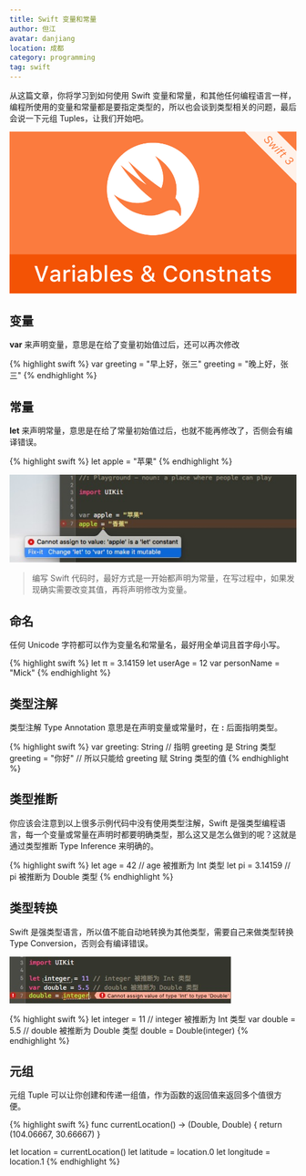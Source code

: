 ```yaml
---
title: Swift 变量和常量
author: 但江
avatar: danjiang
location: 成都 
category: programming
tag: swift
---
```


从这篇文章，你将学习到如何使用 Swift 变量和常量，和其他任何编程语言一样，编程所使用的变量和常量都是要指定类型的，所以也会谈到类型相关的问题，最后会说一下元组 Tuples，让我们开始吧。

![Swift Variables and Constnats](/images/swift-variables-and-constants.jpg)

## 变量

**var** 来声明变量，意思是在给了变量初始值过后，还可以再次修改

{% highlight swift %}
var greeting = "早上好，张三"
greeting = "晚上好，张三"
{% endhighlight %}

## 常量

**let** 来声明常量，意思是在给了常量初始值过后，也就不能再修改了，否侧会有编译错误。

{% highlight swift %}
let apple = "苹果"
{% endhighlight %}

![Swift Constnats Error](/images/swift-constants-error.jpg)

> 编写 Swift 代码时，最好方式是一开始都声明为常量，在写过程中，如果发现确实需要改变其值，再将声明修改为变量。

## 命名

任何 Unicode 字符都可以作为变量名和常量名，最好用全单词且首字母小写。

{% highlight swift %}
let π = 3.14159
let userAge = 12
var personName = "Mick"
{% endhighlight %}

## 类型注解

类型注解 Type Annotation 意思是在声明变量或常量时，在 **:** 后面指明类型。

{% highlight swift %}
var greeting: String // 指明 greeting 是 String 类型
greeting = "你好" // 所以只能给 greeting 赋 String 类型的值
{% endhighlight %}

## 类型推断

你应该会注意到以上很多示例代码中没有使用类型注解，Swift 是强类型编程语言，每一个变量或常量在声明时都要明确类型，那么这又是怎么做到的呢？这就是通过类型推断 Type Inference 来明确的。

{% highlight swift %}
let age = 42 // age 被推断为 Int 类型
let pi = 3.14159 // pi 被推断为 Double 类型
{% endhighlight %}

## 类型转换

Swift 是强类型语言，所以值不能自动地转换为其他类型，需要自己来做类型转换 Type Conversion，否则会有编译错误。

![Swift Type Conversion Error](/images/swift-type-conversion-error.jpg)

{% highlight swift %}
let integer = 11 // integer 被推断为 Int 类型
var double = 5.5 // double 被推断为 Double 类型
double = Double(integer)
{% endhighlight %}

## 元组

元组 Tuple 可以让你创建和传递一组值，作为函数的返回值来返回多个值很方便。

{% highlight swift %}
func currentLocation() -> (Double, Double) {
  return (104.06667, 30.66667)
}

let location = currentLocation()
let latitude = location.0
let longitude = location.1
{% endhighlight %}
